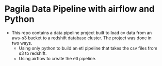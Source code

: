 # Pagila Data Pipeline with airflow and Python

- This repo contains a data pipeline project built to load cv data from an aws-s3 bucket to a redshift database cluster. The project was done in two ways.
  - Using only python to build an etl pipeline that takes the csv files from s3 to redshift.
  - Using airflow to create the etl pipeline.
  
  
